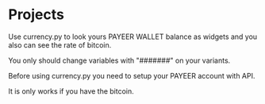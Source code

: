 # Projects

Use currency.py to look yours PAYEER WALLET balance as widgets and you also can see the rate of bitcoin.

You only should change variables with "#######" on your variants.

Before using currency.py you need to setup your PAYEER account with API.

It is only works if you have the bitcoin.
